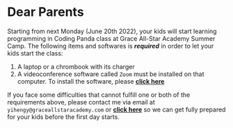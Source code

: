 # Dear Parents

Starting from next Monday (June 20th 2022), your kids will start learning programming in Coding Panda class at Grace All-Star Academy Summer Camp. The following items and softwares is ***required*** in order to let your kids start the class:

1. A laptop or a chrombook with its charger
2. A videoconference software called `Zoom` must be installed on that computer. To install the software, please [**click here**](https://zoom.us/download)

If you face some difficulties that cannot fulfill one or both of the requirements above, please contact me via email at `yihengy@graceallstaracademy.com` or [**click here**]() so we can get fully prepared for your kids before the first day starts.
